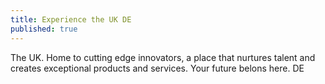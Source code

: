 ```yaml
---
title: Experience the UK DE
published: true
---
```

The UK. Home to cutting edge innovators, a place that nurtures talent and creates exceptional products and services. Your future belons here. DE
